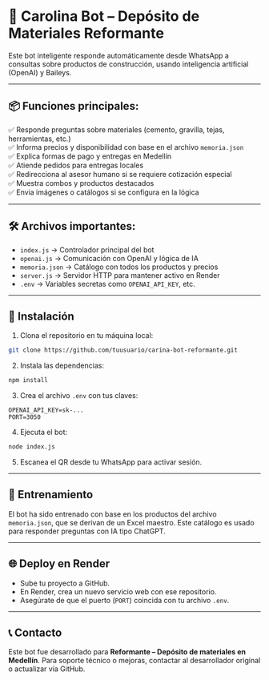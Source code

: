 # 🤖 Carolina Bot – Depósito de Materiales Reformante

Este bot inteligente responde automáticamente desde WhatsApp a consultas sobre productos de construcción, usando inteligencia artificial (OpenAI) y Baileys.

---

## 📦 Funciones principales:

✅ Responde preguntas sobre materiales (cemento, gravilla, tejas, herramientas, etc.)  
✅ Informa precios y disponibilidad con base en el archivo `memoria.json`  
✅ Explica formas de pago y entregas en Medellín  
✅ Atiende pedidos para entregas locales  
✅ Redirecciona al asesor humano si se requiere cotización especial  
✅ Muestra combos y productos destacados  
✅ Envia imágenes o catálogos si se configura en la lógica

---

## 🛠 Archivos importantes:

- `index.js` → Controlador principal del bot
- `openai.js` → Comunicación con OpenAI y lógica de IA
- `memoria.json` → Catálogo con todos los productos y precios
- `server.js` → Servidor HTTP para mantener activo en Render
- `.env` → Variables secretas como `OPENAI_API_KEY`, etc.

---

## 🚀 Instalación

1. Clona el repositorio en tu máquina local:
```bash
git clone https://github.com/tuusuario/carina-bot-reformante.git
```

2. Instala las dependencias:
```bash
npm install
```

3. Crea el archivo `.env` con tus claves:
```
OPENAI_API_KEY=sk-...
PORT=3050
```

4. Ejecuta el bot:
```bash
node index.js
```

5. Escanea el QR desde tu WhatsApp para activar sesión.

---

## 🧠 Entrenamiento

El bot ha sido entrenado con base en los productos del archivo `memoria.json`, que se derivan de un Excel maestro. Este catálogo es usado para responder preguntas con IA tipo ChatGPT.

---

## 🌐 Deploy en Render

- Sube tu proyecto a GitHub.
- En Render, crea un nuevo servicio web con ese repositorio.
- Asegúrate de que el puerto (`PORT`) coincida con tu archivo `.env`.

---

## 📞 Contacto

Este bot fue desarrollado para **Reformante – Depósito de materiales en Medellín**. Para soporte técnico o mejoras, contactar al desarrollador original o actualizar vía GitHub.

